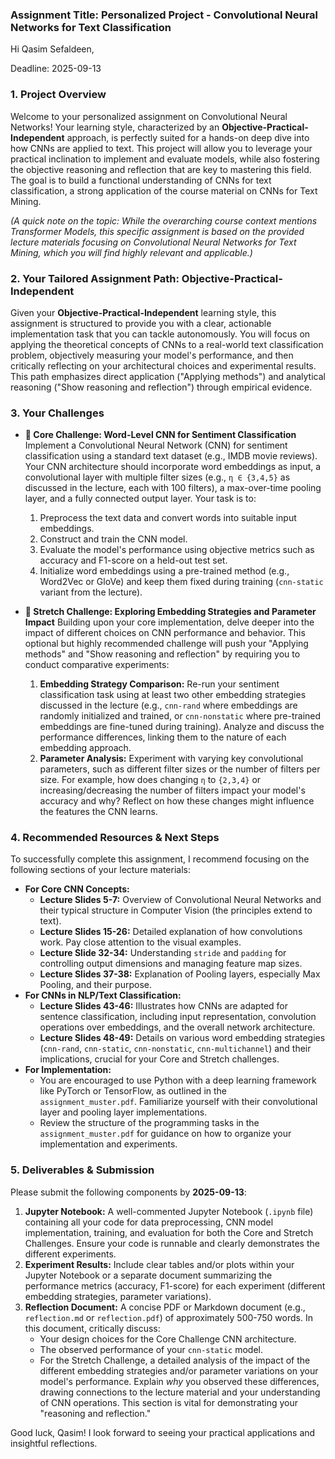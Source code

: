### Assignment Title: Personalized Project - Convolutional Neural Networks for Text Classification

Hi Qasim Sefaldeen,

Deadline: 2025-09-13

### 1. Project Overview
Welcome to your personalized assignment on Convolutional Neural Networks! Your learning style, characterized by an **Objective-Practical-Independent** approach, is perfectly suited for a hands-on deep dive into how CNNs are applied to text. This project will allow you to leverage your practical inclination to implement and evaluate models, while also fostering the objective reasoning and reflection that are key to mastering this field. The goal is to build a functional understanding of CNNs for text classification, a strong application of the course material on CNNs for Text Mining.

*(A quick note on the topic: While the overarching course context mentions Transformer Models, this specific assignment is based on the provided lecture materials focusing on Convolutional Neural Networks for Text Mining, which you will find highly relevant and applicable.)*

### 2. Your Tailored Assignment Path: Objective-Practical-Independent
Given your **Objective-Practical-Independent** learning style, this assignment is structured to provide you with a clear, actionable implementation task that you can tackle autonomously. You will focus on applying the theoretical concepts of CNNs to a real-world text classification problem, objectively measuring your model's performance, and then critically reflecting on your architectural choices and experimental results. This path emphasizes direct application ("Applying methods") and analytical reasoning ("Show reasoning and reflection") through empirical evidence.

### 3. Your Challenges
*   **🎯 Core Challenge: Word-Level CNN for Sentiment Classification**
    Implement a Convolutional Neural Network (CNN) for sentiment classification using a standard text dataset (e.g., IMDB movie reviews). Your CNN architecture should incorporate word embeddings as input, a convolutional layer with multiple filter sizes (e.g., `η ∈ {3,4,5}` as discussed in the lecture, each with 100 filters), a max-over-time pooling layer, and a fully connected output layer. Your task is to:
    1.  Preprocess the text data and convert words into suitable input embeddings.
    2.  Construct and train the CNN model.
    3.  Evaluate the model's performance using objective metrics such as accuracy and F1-score on a held-out test set.
    4.  Initialize word embeddings using a pre-trained method (e.g., Word2Vec or GloVe) and keep them fixed during training (`cnn-static` variant from the lecture).

*   **🚀 Stretch Challenge: Exploring Embedding Strategies and Parameter Impact**
    Building upon your core implementation, delve deeper into the impact of different choices on CNN performance and behavior. This optional but highly recommended challenge will push your "Applying methods" and "Show reasoning and reflection" by requiring you to conduct comparative experiments:
    1.  **Embedding Strategy Comparison:** Re-run your sentiment classification task using at least two other embedding strategies discussed in the lecture (e.g., `cnn-rand` where embeddings are randomly initialized and trained, or `cnn-nonstatic` where pre-trained embeddings are fine-tuned during training). Analyze and discuss the performance differences, linking them to the nature of each embedding approach.
    2.  **Parameter Analysis:** Experiment with varying key convolutional parameters, such as different filter sizes or the number of filters per size. For example, how does changing `η` to `{2,3,4}` or increasing/decreasing the number of filters impact your model's accuracy and why? Reflect on how these changes might influence the features the CNN learns.

### 4. Recommended Resources & Next Steps
To successfully complete this assignment, I recommend focusing on the following sections of your lecture materials:

*   **For Core CNN Concepts:**
    *   **Lecture Slides 5-7:** Overview of Convolutional Neural Networks and their typical structure in Computer Vision (the principles extend to text).
    *   **Lecture Slides 15-26:** Detailed explanation of how convolutions work. Pay close attention to the visual examples.
    *   **Lecture Slide 32-34:** Understanding `stride` and `padding` for controlling output dimensions and managing feature map sizes.
    *   **Lecture Slides 37-38:** Explanation of Pooling layers, especially Max Pooling, and their purpose.
*   **For CNNs in NLP/Text Classification:**
    *   **Lecture Slides 43-46:** Illustrates how CNNs are adapted for sentence classification, including input representation, convolution operations over embeddings, and the overall network architecture.
    *   **Lecture Slides 48-49:** Details on various word embedding strategies (`cnn-rand`, `cnn-static`, `cnn-nonstatic`, `cnn-multichannel`) and their implications, crucial for your Core and Stretch challenges.
*   **For Implementation:**
    *   You are encouraged to use Python with a deep learning framework like PyTorch or TensorFlow, as outlined in the `assignment_muster.pdf`. Familiarize yourself with their convolutional layer and pooling layer implementations.
    *   Review the structure of the programming tasks in the `assignment_muster.pdf` for guidance on how to organize your implementation and experiments.

### 5. Deliverables & Submission
Please submit the following components by **2025-09-13**:

1.  **Jupyter Notebook:** A well-commented Jupyter Notebook (`.ipynb` file) containing all your code for data preprocessing, CNN model implementation, training, and evaluation for both the Core and Stretch Challenges. Ensure your code is runnable and clearly demonstrates the different experiments.
2.  **Experiment Results:** Include clear tables and/or plots within your Jupyter Notebook or a separate document summarizing the performance metrics (accuracy, F1-score) for each experiment (different embedding strategies, parameter variations).
3.  **Reflection Document:** A concise PDF or Markdown document (e.g., `reflection.md` or `reflection.pdf`) of approximately 500-750 words. In this document, critically discuss:
    *   Your design choices for the Core Challenge CNN architecture.
    *   The observed performance of your `cnn-static` model.
    *   For the Stretch Challenge, a detailed analysis of the impact of the different embedding strategies and/or parameter variations on your model's performance. Explain *why* you observed these differences, drawing connections to the lecture material and your understanding of CNN operations. This section is vital for demonstrating your "reasoning and reflection."

Good luck, Qasim! I look forward to seeing your practical applications and insightful reflections.